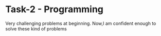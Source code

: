 # Task-2 - Programming
Very challenging problems at beginning. Now,I am confident enough to solve these kind of problems
